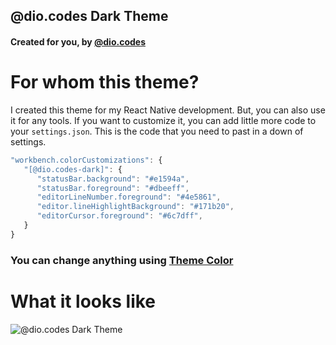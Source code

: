 ## @dio.codes Dark Theme

#### Created for you, by [@dio.codes](https://www.instagram.com/dio.codes)

# For whom this theme?

I created this theme for my React Native development. But, you can also use it for any tools.
If you want to customize it, you can add little more code to your `settings.json`.
This is the code that you need to past in a down of settings.

```javascript
"workbench.colorCustomizations": {
   "[@dio.codes-dark]": {
      "statusBar.background": "#e1594a",
      "statusBar.foreground": "#dbeeff",
      "editorLineNumber.foreground": "#4e5861",
      "editor.lineHighlightBackground": "#171b20",
      "editorCursor.foreground": "#6c7dff",
   }
}
```

### You can change anything using [Theme Color](https://code.visualstudio.com/api/references/theme-color)

# What it looks like

![@dio.codes Dark Theme](https://github.com/DioCodes/diocodes-vscode-dark-theme/raw/master/images/diocodes-dark.jpg)
